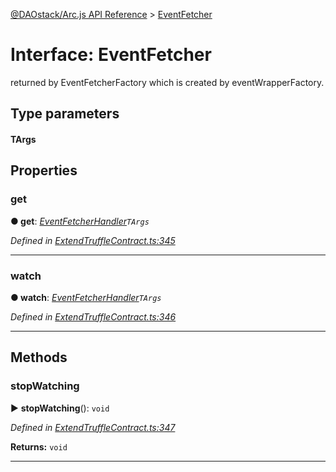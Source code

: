[@DAOstack/Arc.js API Reference](../README.md) > [EventFetcher](../interfaces/eventfetcher.md)



# Interface: EventFetcher


returned by EventFetcherFactory <targs>which is created by eventWrapperFactory.</targs>

## Type parameters
#### TArgs 

## Properties
<a id="get"></a>

###  get

**●  get**:  *[EventFetcherHandler](../#eventfetcherhandler)`TArgs`* 

*Defined in [ExtendTruffleContract.ts:345](https://github.com/daostack/arc.js/blob/0fff6d4/lib/ExtendTruffleContract.ts#L345)*





___

<a id="watch"></a>

###  watch

**●  watch**:  *[EventFetcherHandler](../#eventfetcherhandler)`TArgs`* 

*Defined in [ExtendTruffleContract.ts:346](https://github.com/daostack/arc.js/blob/0fff6d4/lib/ExtendTruffleContract.ts#L346)*





___


## Methods
<a id="stopwatching"></a>

###  stopWatching

► **stopWatching**(): `void`



*Defined in [ExtendTruffleContract.ts:347](https://github.com/daostack/arc.js/blob/0fff6d4/lib/ExtendTruffleContract.ts#L347)*





**Returns:** `void`





___


